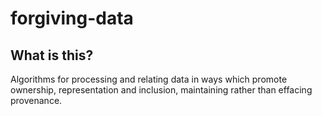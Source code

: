 # forgiving-data

## What is this?

Algorithms for processing and relating data in ways which promote ownership, representation and inclusion, 
maintaining rather than effacing provenance.
